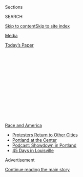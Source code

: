 <div id="app">

<div>

<div>

<div>

<div class="NYTAppHideMasthead css-1q2w90k e1suatyy0">

<div class="section css-ui9rw0 e1suatyy2">

<div class="css-eph4ug er09x8g0">

<div class="css-6n7j50">

</div>

<span class="css-1dv1kvn">Sections</span>

<div class="css-10488qs">

<span class="css-1dv1kvn">SEARCH</span>

</div>

[Skip to content](#site-content)[Skip to site
index](#site-index)

</div>

<div id="masthead-section-label" class="css-1wr3we4 eaxe0e00">

[Media](https://www.nytimes3xbfgragh.onion/section/business/media)

</div>

<div class="css-10698na e1huz5gh0">

</div>

</div>

<div id="masthead-bar-one" class="section hasLinks css-15hmgas e1csuq9d3">

<div class="css-uqyvli e1csuq9d0">

</div>

<div class="css-1uqjmks e1csuq9d1">

</div>

<div class="css-9e9ivx">

[](https://myaccount.nytimes3xbfgragh.onion/auth/login?response_type=cookie&client_id=vi)

</div>

<div class="css-1bvtpon e1csuq9d2">

[Today’s
Paper](https://www.nytimes3xbfgragh.onion/section/todayspaper)

</div>

</div>

</div>

</div>

<div data-aria-hidden="false">

<div id="site-content" data-role="main">

<div>

<div class="css-1aor85t" style="opacity:0.000000001;z-index:-1;visibility:hidden">

<div class="css-1hqnpie">

<div class="css-epjblv">

<span class="css-17xtcya">[Media](/section/business/media)</span><span class="css-x15j1o">|</span><span class="css-fwqvlz">Harper’s
Bazaar Appoints First Woman of Color as Top
Editor</span>

</div>

<div class="css-k008qs">

<div class="css-1iwv8en">

<span class="css-18z7m18"></span>

<div>

</div>

</div>

<span class="css-1n6z4y">https://nyti.ms/30sYugW</span>

<div class="css-1705lsu">

<div class="css-4xjgmj">

<div class="css-4skfbu" data-role="toolbar" data-aria-label="Social Media Share buttons, Save button, and Comments Panel with current comment count" data-testid="share-tools">

  - 
  - 
  - 
  - 
    
    <div class="css-6n7j50">
    
    </div>

  - 

</div>

</div>

</div>

</div>

</div>

</div>

<div id="NYT_TOP_BANNER_REGION" class="css-13pd83m">

<div>

<div id="styln-prism-menu-1590763508878" class="section interactive-content interactive-size-medium css-1edisqu">

<div class="css-17ih8de interactive-body">

<div id="scroll-container" class="css-1gj85ro">

[<span class="styln-title-wrap"><span class="css-1pje3qr">Race
and</span><span class="css-1pje3qr">
America</span></span>](https://www.nytimes3xbfgragh.onion/news-event/george-floyd-protests-minneapolis-new-york-los-angeles?action=click&pgtype=Article&state=default&region=TOP_BANNER&context=storylines_menu)

  - [Protesters Return to Other
    Cities](https://www.nytimes3xbfgragh.onion/2020/07/26/us/protests-portland-seattle-trump.html?action=click&pgtype=Article&state=default&region=TOP_BANNER&context=storylines_menu)
  - [Portland at the
    Center](https://www.nytimes3xbfgragh.onion/2020/07/24/us/portland-oregon-protests-white-race.html?action=click&pgtype=Article&state=default&region=TOP_BANNER&context=storylines_menu)
  - [Podcast: Showdown in
    Portland](https://www.nytimes3xbfgragh.onion/2020/07/23/podcasts/the-daily/portland-protests.html?action=click&pgtype=Article&state=default&region=TOP_BANNER&context=storylines_menu)
  - [45 Days in
    Louisville](https://www.nytimes3xbfgragh.onion/interactive/2020/07/16/us/black-lives-matter-protests-louisville-breonna-taylor.html?action=click&pgtype=Article&state=default&region=TOP_BANNER&context=storylines_menu)

</div>

</div>

</div>

</div>

</div>

<div id="top-wrapper" class="css-1sy8kpn">

<div id="top-slug" class="css-l9onyx">

Advertisement

</div>

[Continue reading the main
story](#after-top)

<div class="ad top-wrapper" style="text-align:center;height:100%;display:block;min-height:250px">

<div id="top" class="place-ad" data-position="top" data-size-key="top">

</div>

</div>

<div id="after-top">

</div>

</div>

<div>

<div id="sponsor-wrapper" class="css-1hyfx7x">

<div id="sponsor-slug" class="css-19vbshk">

Supported by

</div>

[Continue reading the main
story](#after-sponsor)

<div id="sponsor" class="ad sponsor-wrapper" style="text-align:center;height:100%;display:block">

</div>

<div id="after-sponsor">

</div>

</div>

<div class="css-186x18t">

</div>

<div class="css-1vkm6nb ehdk2mb0">

# Harper’s Bazaar Appoints First Woman of Color as Top Editor

</div>

Samira Nasr, a former Vanity Fair fashion director, is leaving Condé
Nast to take a key job at Hearst Magazines.

<div class="css-79elbk" data-testid="photoviewer-wrapper">

<div class="css-z3e15g" data-testid="photoviewer-wrapper-hidden">

</div>

<div class="css-1a48zt4 ehw59r15" data-testid="photoviewer-children">

![<span class="css-16f3y1r e13ogyst0" data-aria-hidden="true">Samira
Nasr, previously the fashion director at Vanity Fair, will become editor
in chief of Harper’s Bazaar starting on July
6.</span><span class="css-cnj6d5 e1z0qqy90" itemprop="copyrightHolder"><span class="css-1ly73wi e1tej78p0">Credit...</span><span><span>Dimitrios
Kambouris/Getty Images for Louis
Vuitton</span></span></span>](https://static01.graylady3jvrrxbe.onion/images/2020/06/09/business/09HARPERS-BAZAAR/09HARPERS-BAZAAR-articleLarge.jpg?quality=75&auto=webp&disable=upscale)

</div>

</div>

<div class="css-18e8msd">

<div class="css-vp77d3 epjyd6m0">

<div class="css-hus3qt ey68jwv0" data-aria-hidden="true">

[![Rachel
Abrams](https://static01.graylady3jvrrxbe.onion/images/2018/02/16/multimedia/author-rachel-abrams/author-rachel-abrams-thumbLarge.jpg
"Rachel Abrams")](https://www.nytimes3xbfgragh.onion/by/rachel-abrams)

</div>

<div class="css-1baulvz">

By [<span class="css-1baulvz last-byline" itemprop="name">Rachel
Abrams</span>](https://www.nytimes3xbfgragh.onion/by/rachel-abrams)

</div>

</div>

  - 
    
    <div class="css-ld3wwf e16638kd2">
    
    Published June 9, 2020Updated June 11,
    2020
    
    </div>

  - 
    
    <div class="css-4xjgmj">
    
    <div class="css-pvvomx" data-role="toolbar" data-aria-label="Social Media Share buttons, Save button, and Comments Panel with current comment count" data-testid="share-tools">
    
      - 
      - 
      - 
      - 
        
        <div class="css-6n7j50">
        
        </div>
    
      - 
    
    </div>
    
    </div>

</div>

</div>

<div class="section meteredContent css-1r7ky0e" name="articleBody" itemprop="articleBody">

<div class="css-1fanzo5 StoryBodyCompanionColumn">

<div class="css-53u6y8">

Hearst Magazines named Samira Nasr as the next editor of the U.S.
edition of Harper’s Bazaar on Tuesday, the first time that a woman of
color will hold the top job at the 153-year-old fashion publication.

Ms. Nasr, who will start on July 6, previously worked as the fashion
director of the Condé Nast magazine Vanity Fair, where she oversaw the
magazine’s presentation of celebrities including Renée Zellweger,
Jennifer Lopez and Eddie Murphy for the annual Hollywood issue.

In a video message on the [@Harpersbazaarus Instagram
account](https://www.instagram.com/harpersbazaarus/?hl=en), Ms. Nasr
spoke of running an inclusive publication and expressed support for the
Black Lives Matter movement.

“As the proud daughter of a Lebanese father and Trinidadian mother, my
worldview is expansive and is anchored in the belief that representation
matters,” she said. “My lens by nature is colorful and so it is
important to me to begin a new chapter in Bazaar’s history by shining a
light on all individuals who I believe are the inspiring voices of our
time.

</div>

</div>

<div class="css-1fanzo5 StoryBodyCompanionColumn">

<div class="css-53u6y8">

“I will work to give all voices a platform to tell stories that would
never have been told,” she added.

Ms. Nasr also offered a message to those taking part in the worldwide
protests prompted by the killing last month of George Floyd, a black man
who died after being pinned to the ground by a white police officer in
Minneapolis.

“I see you, I thank you, and I hope we can join forces to amplify the
message of equality, because Black Lives Matter,” she said.

Ms. Nasr succeeds [Glenda
Bailey](https://www.nytimes3xbfgragh.onion/2020/01/17/style/harpers-bazaar-glenda-bailey.html),
the anti-elitist editor who [stepped down in
February](https://www.nytimes3xbfgragh.onion/2020/01/15/style/glenda-bailey-harpers-bazaar.html)
after nearly two decades. Ms. Bailey was credited with making the glossy
— defined by its boundary-pushing photography in the 1950s and ’60s —
into something more accessible to readers in the age of the Instagram
influencer, when fashion magazines have lost some of their old power to
declare what is in and what is out.

Ms. Nasr’s appointment followed a number of editorial changes in the top
ranks of Hearst Magazines under [Troy
Young](https://www.nytimes3xbfgragh.onion/2020/07/22/business/media/hearst-harassment-troy-young.html),
who became the company’s president in 2018 after leading its digital
division.

</div>

</div>

<div class="css-1fanzo5 StoryBodyCompanionColumn">

<div class="css-53u6y8">

“Samira’s important voice will continue to evolve the brand’s distinct
position as a style touchstone for fashion’s most discerning,” Mr. Young
said in a statement.

Before her time at Vanity Fair, Ms. Nasr oversaw fashion at Elle, a
Hearst publication, and InStyle. She also worked on campaigns for
fashion, luxury and beauty brands including Tory Burch, Laura Mercier
and Tiffany & Company.

The New York Post earlier reported Ms. Nasr’s appointment, which comes
at a moment of upheaval in the media industry. Journalists, frustrated
by some of the coverage of the protests after Mr. Floyd’s killing, have
been emboldened to question issues of systemic racism and bias in their
own institutions. The executive editor of [The Philadelphia
Inquirer](https://www.nytimes3xbfgragh.onion/2020/06/06/business/media/editor-philadephia-inquirer-resigns.html)
and [the editor of The New York Times’s opinion
section](https://www.nytimes3xbfgragh.onion/2020/06/07/business/media/james-bennet-resigns-nytimes-op-ed.html)
resigned in recent days after staff protests.

Condé Nast lost Ms. Nasr to one of its main rivals one day after [Adam
Rapoport](https://www.nytimes3xbfgragh.onion/2020/06/08/dining/bon-appetit-adam-rapoport.html),
the longtime top editor of the Condé Nast food magazine Bon Appétit,
resigned under pressure because of a photograph that appeared online
showing him dressed in a costume derogatory to Puerto Ricans.

On the same day, [Christene
Barberich](https://www.nytimes3xbfgragh.onion/2020/06/08/business/media/refinery-29-christene-barberich.html),
the top editor of the women’s lifestyle site Refinery29, stepped down
after former employees posted descriptions on social media of a
workplace culture that discriminated against black women and other women
of color.

A spokeswoman for Harper’s Bazaar said Ms. Nasr was not available for
interviews. In her Instagram video, she described her approach to
fashion. “Great style is about more than the way we wear our clothes,”
she said. “It is also how we see and occupy space in the world around
us.”

</div>

</div>

</div>

<div>

</div>

<div>

</div>

<div>

</div>

<div>

<div id="bottom-wrapper" class="css-1ede5it">

<div id="bottom-slug" class="css-l9onyx">

Advertisement

</div>

[Continue reading the main
story](#after-bottom)

<div id="bottom" class="ad bottom-wrapper" style="text-align:center;height:100%;display:block;min-height:90px">

</div>

<div id="after-bottom">

</div>

</div>

</div>

</div>

</div>

## Site Index

<div>

</div>

## Site Information Navigation

  - [© <span>2020</span> <span>The New York Times
    Company</span>](https://help.nytimes3xbfgragh.onion/hc/en-us/articles/115014792127-Copyright-notice)

<!-- end list -->

  - [NYTCo](https://www.nytco.com/)
  - [Contact
    Us](https://help.nytimes3xbfgragh.onion/hc/en-us/articles/115015385887-Contact-Us)
  - [Work with us](https://www.nytco.com/careers/)
  - [Advertise](https://nytmediakit.com/)
  - [T Brand Studio](http://www.tbrandstudio.com/)
  - [Your Ad
    Choices](https://www.nytimes3xbfgragh.onion/privacy/cookie-policy#how-do-i-manage-trackers)
  - [Privacy](https://www.nytimes3xbfgragh.onion/privacy)
  - [Terms of
    Service](https://help.nytimes3xbfgragh.onion/hc/en-us/articles/115014893428-Terms-of-service)
  - [Terms of
    Sale](https://help.nytimes3xbfgragh.onion/hc/en-us/articles/115014893968-Terms-of-sale)
  - [Site
    Map](https://spiderbites.nytimes3xbfgragh.onion)
  - [Help](https://help.nytimes3xbfgragh.onion/hc/en-us)
  - [Subscriptions](https://www.nytimes3xbfgragh.onion/subscription?campaignId=37WXW)

</div>

</div>

</div>

</div>
